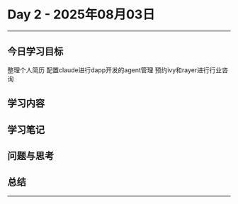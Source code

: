 # Day 2 - 2025年08月03日 

---

## 今日学习目标

整理个人简历
配置claude进行dapp开发的agent管理
预约ivy和rayer进行行业咨询

## 学习内容


## 学习笔记


## 问题与思考


## 总结


---
